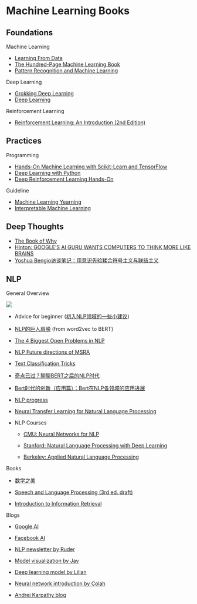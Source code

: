 # Machine Learning Books

## Foundations

Machine Learning

- [Learning From Data](https://github.com/quincyliang/machine-learning-books/blob/master/books/Yaser%20S.%20Abu-Mostafa%2C%20Malik%20Magdon-Ismail%2C%20Hsuan-Tien%20Lin%20-%20Learning%20From%20Data_%20A%20short%20course-AMLBook.com%20(2012).pdf)
- [The Hundred-Page Machine Learning Book](https://github.com/quincyliang/machine-learning-books/blob/master/books/Andriy%20Burkov%20-%20The%20Hundred-Page%20Machine%20Learning%20Book-Andriy%20Burkov%20(2019).pdf)
- [Pattern Recognition and Machine Learning](https://github.com/quincyliang/machine-learning-books/blob/master/books/PRML%20.pdf)

Deep Learning

- [Grokking Deep Learning](https://github.com/quincyliang/machine-learning-books/blob/master/books/Andrew%20W.%20Trask%20-%20Grokking%20Deep%20Learning-Manning%20Publications%20(2019).pdf)
- [Deep Learning](https://github.com/quincyliang/machine-learning-books/blob/master/books/deeplearningbook.pdf)

Reinforcement Learning

- [Reinforcement Learning: An Introduction (2nd Edition)](https://github.com/quincyliang/machine-learning-books/blob/master/books/Richard%20S.%20Sutton%2C%20Andrew%20G%20Barto%20-%20Reinforcement%20Learning_%20An%20Introduction%2C%202nd%20Edition-Bradford%20Books%20(2018).pdf)



## Practices

Programming

- [Hands-On Machine Learning with Scikit-Learn and TensorFlow](https://github.com/quincyliang/machine-learning-books/blob/master/books/Aure%CC%81lien%20Ge%CC%81ron%20-%20Hands-On%20Machine%20Learning%20with%20Scikit-Learn%20and%20TensorFlow%20Concepts%2C%20Tools%2C%20and%20Techniques%20to%20Build%20Intelligent%20Systems-O%E2%80%99Reilly%20Media%20(2017).pdf)
- [Deep Learning with Python](https://github.com/quincyliang/machine-learning-books/blob/master/books/Francois%20Chollet%20-%20Deep%20Learning%20with%20Python-Manning%20Publications%20(2017).pdf)
- [Deep Reinforcement Learning Hands-On](https://github.com/quincyliang/machine-learning-books/blob/master/books/Maxim%20Lapan%20-%20Deep%20Reinforcement%20Learning%20Hands-On_%20Apply%20modern%20RL%20methods%2C%20with%20deep%20Q-networks%2C%20value%20iteration%2C%20policy%20gradients%2C%20TRPO%2C%20AlphaGo%20Zero%20and%20more-Packt%20(2018).epub)

Guideline

- [Machine Learning Yearning](https://github.com/quincyliang/machine-learning-books/blob/master/books/machine-learning-yearning.pdf)
- [Interpretable Machine Learning](https://github.com/quincyliang/machine-learning-books/blob/master/books/interpretable-machine-learning.pdf)



## Deep Thoughts

- [The Book of Why](https://github.com/quincyliang/machine-learning-books/blob/master/books/Judea%20Pearl%2C%20Dana%20Mackenzie%20-%20The%20Book%20of%20Why_%20The%20New%20Science%20of%20Cause%20and%20Effect-Basic%20Books%20(2018).pdf)
- [Hinton: GOOGLE’S AI GURU WANTS COMPUTERS TO THINK MORE LIKE BRAINS](https://www.wired.com/story/googles-ai-guru-computers-think-more-like-brains/)
- [Yoshua Bengio访谈笔记：用意识先验糅合符号主义与联结主义](https://zhuanlan.zhihu.com/p/51138031)



## NLP

General Overview

![](https://github.com/quincyliang/machine-learning-books/blob/master/nlp.jpg)

- Advice for beginner ([初入NLP领域的一些小建议](http://www.zhuanzhi.ai/document/c59eb6ae1fed59a237b6c670485b6744))
- [NLP的巨人肩膀](https://zhuanlan.zhihu.com/p/50443871) (from word2vec to BERT)
- [The 4 Biggest Open Problems in NLP](http://ruder.io/4-biggest-open-problems-in-nlp/)
- [NLP Future directions of MSRA](https://www.jiqizhixin.com/articles/2018-11-25)
- [Text Classification Tricks](https://www.zhihu.com/question/265357659)
- [奇点已过？聊聊BERT之后的NLP时代](https://mp.weixin.qq.com/s?__biz=MzAwMDU1MTE1OQ==&mid=2653551097&idx=1&sn=c3bf23834e69f069d369f03563b037e2&utm_source=tuicool&utm_medium=referral)
- [Bert时代的创新（应用篇）：Bert在NLP各领域的应用进展](https://zhuanlan.zhihu.com/p/68446772)
- [NLP progress](https://github.com/sebastianruder/NLP-progress)
- [Neural Transfer Learning for Natural Language Processing](http://ruder.io/thesis/neural_transfer_learning_for_nlp.pdf) 
- NLP Courses

  - [CMU: Neural Networks for NLP](http://phontron.com/class/nn4nlp2019/schedule.html?utm_campaign=NLP%20News&utm_medium=email&utm_source=Revue%20newsletter) 

  - [Stanford: Natural Language Processing with Deep Learning](http://web.stanford.edu/class/cs224n/?utm_campaign=NLP%20News&utm_medium=email&utm_source=Revue%20newsletter) 

  - [Berkeley: Applied Natural Language Processing](http://people.ischool.berkeley.edu/~dbamman/info256.html?utm_campaign=NLP%20News&utm_medium=email&utm_source=Revue%20newsletter) 


Books

- [数学之美](https://github.com/quincyliang/machine-learning-books/blob/master/books/%E6%95%B0%E5%AD%A6%E4%B9%8B%E7%BE%8E.pdf)

- [Speech and Language Processing (3rd ed. draft)](https://web.stanford.edu/~jurafsky/slp3/)

- [Introduction to Information Retrieval](https://nlp.stanford.edu/IR-book/pdf/irbookonlinereading.pdf) 



Blogs

- [Google AI](https://ai.googleblog.com/)

- [Facebook AI](https://ai.facebook.com/blog/) 

- [NLP newsletter by Ruder](http://newsletter.ruder.io/)

- [Model visualization by Jay](http://jalammar.github.io/)

- [Deep learning model by Lilian](https://lilianweng.github.io/lil-log/) 

- [Neural network introduction by Colah](http://colah.github.io/)

- [Andrej Karpathy blog](http://karpathy.github.io/)

  


